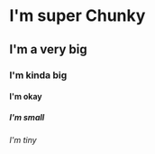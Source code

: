 # I'm super Chunky

## I'm a very big

### I'm kinda big

#### I'm okay

##### I'm small

###### I'm tiny
